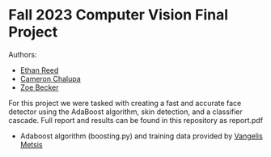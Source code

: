 # Fall 2023 Computer Vision Final Project 

Authors:
- [Ethan Reed](https://github.com/ethanr33d)
- [Cameron Chalupa](https://github.com/camchal)
- [Zoe Becker](zoe-becker.github.io)

For this project we were tasked with creating a fast and accurate face detector using the AdaBoost algorithm, skin detection, and a classifier cascade. Full report and results can be found in this repository as report.pdf
- Adaboost algorithm (boosting.py) and training data provided by [Vangelis Metsis](https://github.com/vmetsis)

  

